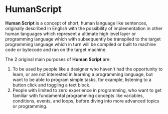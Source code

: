 # HumanScript
**Human Script** is a concept of short, human language like sentences, originally described in English with the possibility of implementation in other human languages which represent a ultimate high level layer or programming language which with subsequently be transpiled to the target programming language which in turn will be compiled or built to machine code or bytecode and ran on the target machine.


The 2 original main purposes of **Human Script** are:
1. To be used by people like a designer who haven't had the opportunity to learn, or are not interested in learning a programming language, but want to be able to program simple tasks, for example, listening to a button click and toggling a text block.
2. People with limited to zero experience in programming, who want to get familiar with fundamental programming concepts like variables, conditions, events, and loops, before diving into more advanced topics or programming.
